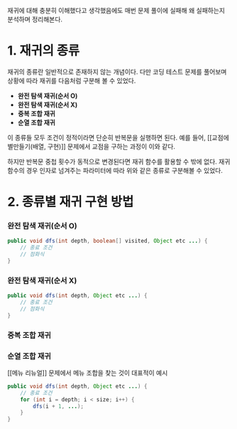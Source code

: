 재귀에 대해 충분히 이해했다고 생각했음에도 매번 문제 풀이에 실패해 왜 실패하는지 분석하며 정리해본다.

# 1. 재귀의 종류
재귀의 종류란 일반적으로 존재하지 않는 개념이다.
다만 코딩 테스트 문제를 풀어보며 상황에 따라 재귀를 다음처럼 구분해 볼 수 있었다.
- **완전 탐색 재귀(순서 O)**
- **완전 탐색 재귀(순서 X)**
- **중복 조합 재귀**
- **순열 조합 재귀**

이 종류들 모두 조건이 정적이라면 단순히 반복문을 실행하면 된다.
예를 들어, [[교점에 별만들기(배열, 구현)]] 문제에서 교점을 구하는 과정이 이와 같다. 

하지만 반복문 중첩 횟수가 동적으로 변경된다면 재귀 함수를 활용할 수 밖에 없다. 
재귀 함수의 경우 인자로 넘겨주는 파라미터에 따라 위와 같은 종류로 구분해볼 수 있었다.

# 2. 종류별 재귀 구현 방법
### 완전 탐색 재귀(순서 O)

```java
public void dfs(int depth, boolean[] visited, Object etc ...) {
	// 종료 조건
	// 점화식
}
```

### 완전 탐색 재귀(순서 X)

```java
public void dfs(int depth, Object etc ...) {
	// 종료 조건
	// 점화식
}
```

### 중복 조합 재귀

### 순열 조합 재귀
[[메뉴 리뉴얼]] 문제에서 메뉴 조합을 찾는 것이 대표적이 예시

```java
public void dfs(int depth, Object etc ...) {
	// 종료 조건
	for (int i = depth; i < size; i++) {
		dfs(i + 1, ...);
	}
}
```
